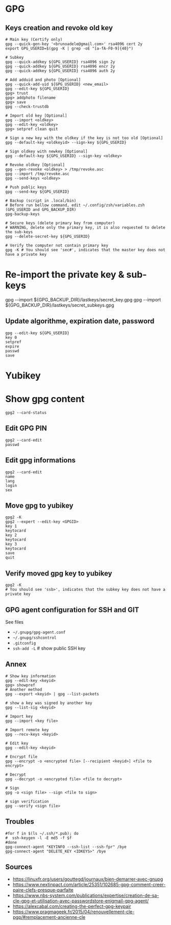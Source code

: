 # GPG

## Keys creation and revoke old key
```
# Main key (Certify only)
gpg --quick-gen-key '<brunoadele@gmail.com>' rsa4096 cert 2y
export GPG_USERID=$(gpg -K | grep -oE "[a-fA-F0-9]{40}")

# Subkey
gpg --quick-addkey ${GPG_USERID} rsa4096 sign 2y
gpg --quick-addkey ${GPG_USERID} rsa4096 encr 2y
gpg --quick-addkey ${GPG_USERID} rsa4096 auth 2y

# Add adduid and photo [Optional]
gpg --quick-add-uid ${GPG_USERID} <new_email>
gpg --edit-key ${GPG_USERID}
gpg> trust
gpg> addphoto filename
gpg> save
gpg --check-trustdb

# Import old key [Optional]
gpg --import <oldkey>
gpg --edit-key <oldkey>
gpg> setpref clean quit

# Sign a new key with the oldkey if the key is not too old [Optional]
gpg --default-key <oldkeyid> --sign-key ${GPG_USERID}

# Sign oldkey with newkey [Optional]
gpg --default-key ${GPG_USERID} --sign-key <oldkey>

# Revoke oldkey [Optional]
gpg --gen-revoke <oldkey> > /tmp/revoke.asc
gpg --import /tmp/revoke.asc
gpg --send-keys <oldkey>

# Push public keys
gpg --send-key ${GPG_USERID}

# Backup (script in .local/bin)
# Before run bellow command, edit ~/.config/zsh/variables.zsh (GPG_USERID and GPG_BACKUP_DIR)
gpg-backup-keys

# Secure keys (delete primary key from computer)
# WARNING, delete only the primary key, it is also requested to delete the sub-keys
gpg --delete-secret-key ${GPG_USERID}

# Verify the computer not contain primary key
gpg -K # You should see 'sec#', indicates that the master key does not have a private key
```

# Re-import the private key & sub-keys
gpg --import ${GPG_BACKUP_DIR}/lastkeys/secret_key.gpg
gpg --import ${GPG_BACKUP_DIR}/lastkeys/secret_subkeys.gpg

## Update algorithme, expiration date, password
```
gpg --edit-key ${GPG_USERID}
key 0
setpref
expire
passwd
save
```

# Yubikey

# Show gpg content

```
gpg2 --card-status
```

## Edit GPG PIN

```
gpg2 --card-edit
passwd
```

## Edit gpg informations

```
gpg2 --card-edit
name
lang
login
sex
```

## Move gpg to yubikey

```
gpg2 -K
gpg2 --expert --edit-key <GPGID>
key 1
keytocard
key 2
keytocard
key 3
keytocard
save
quit
```


## Verify moved gpg key to yubikey
```
gpg2 -K
# You should see 'ssb>', indicates that the subkey key does not have a private key
```

## GPG agent configuration for SSH and GIT
See files
- `~/.gnupg/gpg-agent.conf`
- `~/.gnupg/sshcontrol`
- `.gitconfig`
- `ssh-add -L` # show public SSH key

## Annex
```
# Show key information
gpg --edit-key <keyid>
gpg> showpref
# Another method
gpg --export <keyid> | gpg --list-packets

# show a key was signed by another key
gpg --list-sig <keyid>

# Import key
gpg --import <key file>

# Import remote key
gpg --recv-keys <keyid>

# Edit key
gpg --edit-key <keyid>

# Encrypt file
gpg --encrypt -o <encrypted file> [--recipient <keyid>] <file to encrypt>

# Decrypt
gpg --decrypt -o <encrypted file> <file to decrypt>

# Sign
gpg -o <sign file> --sign <file to sign>

# sign verification
gpg --verify <sign file>
```

## Troubles

```
#for f in $(ls ~/.ssh/*.pub); do
#  ssh-keygen -l -E md5 -f $f
#done
gpg-connect-agent "KEYINFO --ssh-list --ssh-fpr" /bye
gpg-connect-agent "DELETE_KEY <IDKEYS>" /bye
```



## Sources
- https://linuxfr.org/users/gouttegd/journaux/bien-demarrer-avec-gnupg
- https://www.nextinpact.com/article/25351/102685-gpg-comment-creer-paire-clefs-presque-parfaite
- https://www.nbs-system.com/publications/expertise/creation-de-sa-cle-gpg-et-utilisation-avec-passwordstore-enigmail-gpg-agent/
- https://alexcabal.com/creating-the-perfect-gpg-keypair
- https://www.pragmageek.fr/2015/04/renouvellement-cle-pgp/#remplacement-ancienne-cle
